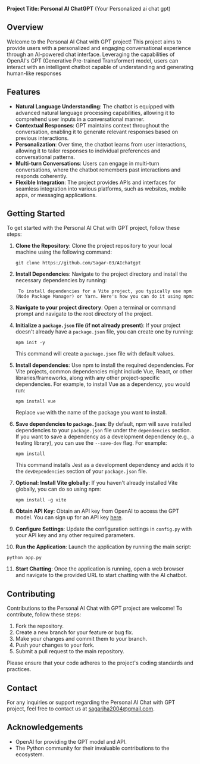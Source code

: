 **Project Title: Personal AI ChatGPT**
(Your Personalized ai chat gpt)

## Overview
Welcome to the Personal AI Chat with GPT project! This project aims to provide users with a personalized and engaging conversational experience through an AI-powered chat interface. Leveraging the capabilities of OpenAI's GPT (Generative Pre-trained Transformer) model, users can interact with an intelligent chatbot capable of understanding and generating human-like responses

## Features
- **Natural Language Understanding**: The chatbot is equipped with advanced natural language processing capabilities, allowing it to comprehend user inputs in a conversational manner.
- **Contextual Responses**: GPT maintains context throughout the conversation, enabling it to generate relevant responses based on previous interactions.
- **Personalization**: Over time, the chatbot learns from user interactions, allowing it to tailor responses to individual preferences and conversational patterns.
- **Multi-turn Conversations**: Users can engage in multi-turn conversations, where the chatbot remembers past interactions and responds coherently.
- **Flexible Integration**: The project provides APIs and interfaces for seamless integration into various platforms, such as websites, mobile apps, or messaging applications.

## Getting Started
To get started with the Personal AI Chat with GPT project, follow these steps:

1. **Clone the Repository**: Clone the project repository to your local machine using the following command:
   ```
   git clone https://github.com/Sagar-03/AIchatgpt
   ```

2. **Install Dependencies**: Navigate to the project directory and install the necessary dependencies by running:
   ```
    To install dependencies for a Vite project, you typically use npm (Node Package Manager) or Yarn. Here's how you can do it using npm:

3. **Navigate to your project directory**: Open a terminal or command prompt and navigate to the root directory of the project.

4. **Initialize a `package.json` file (if not already present)**: If your project doesn't already have a `package.json` file, you can create one by running:

   ```
   npm init -y
   ```

   This command will create a `package.json` file with default values.

5. **Install dependencies**: Use npm to install the required dependencies. For Vite projects, common dependencies might include Vue, React, or other libraries/frameworks, along with any other project-specific dependencies. For example, to install Vue as a dependency, you would run:

   ```
   npm install vue
   ```

   Replace `vue` with the name of the package you want to install.

6. **Save dependencies to `package.json`**: By default, npm will save installed dependencies to your `package.json` file under the `dependencies` section. If you want to save a dependency as a development dependency (e.g., a testing library), you can use the `--save-dev` flag. For example:

   ```
   npm install
   ```

   This command installs Jest as a development dependency and adds it to the `devDependencies` section of your `package.json` file.

7. **Optional: Install Vite globally**: If you haven't already installed Vite globally, you can do so using npm:

   ```
   npm install -g vite
   ```

8. **Obtain API Key**: Obtain an API key from OpenAI to access the GPT model. You can sign up for an API key [here](https://openai.com).

9. **Configure Settings**: Update the configuration settings in `config.py` with your API key and any other required parameters.

10. **Run the Application**: Launch the application by running the main script:
   ```
   python app.py
   ```

11. **Start Chatting**: Once the application is running, open a web browser and navigate to the provided URL to start chatting with the AI chatbot.

## Contributing
Contributions to the Personal AI Chat with GPT project are welcome! To contribute, follow these steps:

1. Fork the repository.
2. Create a new branch for your feature or bug fix.
3. Make your changes and commit them to your branch.
4. Push your changes to your fork.
5. Submit a pull request to the main repository.

Please ensure that your code adheres to the project's coding standards and practices.


## Contact
For any inquiries or support regarding the Personal AI Chat with GPT project, feel free to contact us at [sagarjha2004@gmail.com](mailto:sagarjha2004@gmail.com).

## Acknowledgements
- OpenAI for providing the GPT model and API.
- The Python community for their invaluable contributions to the ecosystem.
